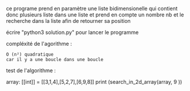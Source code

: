 ce programe prend en paramètre une liste bidimensionelle qui contient donc plusieurs liste dans une liste
et prend en compte un nombre nb et le recherche dans la liste afin de retourner sa position

écrire "python3 solution.py" pour lancer le programme 

compléxité de l'agorithme : 

    O (n²) quadratique 
    car il y a une boucle dans une boucle 

test de l'algorithme : 

array: [[int]] = [[3,1,4],[5,2,7],[6,9,8]]
print (search_in_2d_array(array, 9 ))